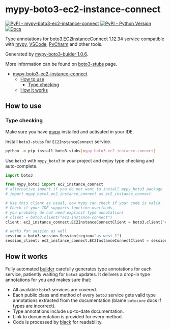 # mypy-boto3-ec2-instance-connect

[![PyPI - mypy-boto3-ec2-instance-connect](https://img.shields.io/pypi/v/mypy-boto3-ec2-instance-connect.svg?color=blue)](https://pypi.org/project/mypy-boto3-ec2-instance-connect)
[![PyPI - Python Version](https://img.shields.io/pypi/pyversions/mypy-boto3-ec2-instance-connect.svg?color=blue)](https://pypi.org/project/mypy-boto3-ec2-instance-connect)
[![Docs](https://img.shields.io/readthedocs/mypy-boto3-builder.svg?color=blue)](https://mypy-boto3-builder.readthedocs.io/)

Type annotations for
[boto3.EC2InstanceConnect 1.12.34](https://boto3.amazonaws.com/v1/documentation/api/1.12.34/reference/services/ec2-instance-connect.html#EC2InstanceConnect) service
compatible with [mypy](https://github.com/python/mypy), [VSCode](https://code.visualstudio.com/),
[PyCharm](https://www.jetbrains.com/pycharm/) and other tools.

Generated by [mypy-boto3-buider 1.0.6](https://github.com/vemel/mypy_boto3_builder).

More information can be found on [boto3-stubs](https://pypi.org/project/boto3-stubs/) page.

- [mypy-boto3-ec2-instance-connect](#mypy-boto3-ec2-instance-connect)
  - [How to use](#how-to-use)
    - [Type checking](#type-checking)
  - [How it works](#how-it-works)

## How to use

### Type checking

Make sure you have [mypy](https://github.com/python/mypy) installed and activated in your IDE.

Install `boto3-stubs` for `EC2InstanceConnect` service.

```bash
python -m pip install boto3-stubs[mypy-boto3-ec2-instance-connect]
```

Use `boto3` with `mypy_boto3` in your project and enjoy type checking and auto-complete.

```python
import boto3

from mypy_boto3 import ec2_instance_connect
# alternative import if you do not want to install mypy_boto3 package
# import mypy_boto3_ec2_instance_connect as ec2_instance_connect

# Use this client as usual, now mypy can check if your code is valid.
# Check if your IDE supports function overloads,
# you probably do not need explicit type annotations
# client = boto3.client("ec2-instance-connect")
client: ec2_instance_connect.EC2InstanceConnectClient = boto3.client("ec2-instance-connect")

# works for session as well
session = boto3.session.Session(region="us-west-1")
session_client: ec2_instance_connect.EC2InstanceConnectClient = session.client("ec2-instance-connect")

```

## How it works

Fully automated [builder](https://github.com/vemel/mypy_boto3_builder) carefully generates
type annotations for each service, patiently waiting for `boto3` updates. It delivers
a drop-in type annotations for you and makes sure that:

- All available `boto3` services are covered.
- Each public class and method of every `boto3` service gets valid type annotations
  extracted from the documentation (blame `botocore` docs if types are incorrect).
- Type annotations include up-to-date documentation.
- Link to documentation is provided for every method.
- Code is processed by [black](https://github.com/psf/black) for readability.